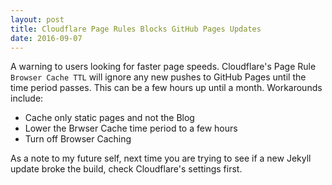 ```yaml
---
layout: post
title: Cloudflare Page Rules Blocks GitHub Pages Updates
date: 2016-09-07
---
```

A warning to users looking for faster page speeds. Cloudflare's Page Rule `Browser Cache TTL` will ignore any new pushes to GitHub Pages until the time period passes. This can be a few hours up until a month. Workarounds include:

- Cache only static pages and not the Blog
- Lower the Brwser Cache time period to a few hours
- Turn off Browser Caching

As a note to my future self, next time you are trying to see if a new Jekyll update broke the build, check Cloudflare's settings first.
